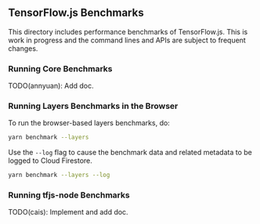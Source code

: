 ## TensorFlow.js Benchmarks

This directory includes performance benchmarks of TensorFlow.js.
This is work in progress and the command lines and APIs are
subject to frequent changes.

### Running Core Benchmarks

TODO(annyuan): Add doc.

### Running Layers Benchmarks in the Browser

To run the browser-based layers benchmarks, do:

```sh
yarn benchmark --layers
```

Use the `--log` flag to cause the benchmark data and related metadata to be
logged to Cloud Firestore.

```sh
yarn benchmark --layers --log
```

### Running tfjs-node Benchmarks

TODO(cais): Implement and add doc.

